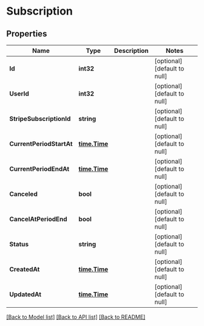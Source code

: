 # Subscription

## Properties
Name | Type | Description | Notes
------------ | ------------- | ------------- | -------------
**Id** | **int32** |  | [optional] [default to null]
**UserId** | **int32** |  | [optional] [default to null]
**StripeSubscriptionId** | **string** |  | [optional] [default to null]
**CurrentPeriodStartAt** | [**time.Time**](time.Time.md) |  | [optional] [default to null]
**CurrentPeriodEndAt** | [**time.Time**](time.Time.md) |  | [optional] [default to null]
**Canceled** | **bool** |  | [optional] [default to null]
**CancelAtPeriodEnd** | **bool** |  | [optional] [default to null]
**Status** | **string** |  | [optional] [default to null]
**CreatedAt** | [**time.Time**](time.Time.md) |  | [optional] [default to null]
**UpdatedAt** | [**time.Time**](time.Time.md) |  | [optional] [default to null]

[[Back to Model list]](../README.md#documentation-for-models) [[Back to API list]](../README.md#documentation-for-api-endpoints) [[Back to README]](../README.md)



